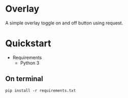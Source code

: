 
# Overlay

A simple overlay toggle on and off button using request.

# Quickstart

- Requirements
    - Python 3



## On terminal 
    pip install -r requirements.txt

